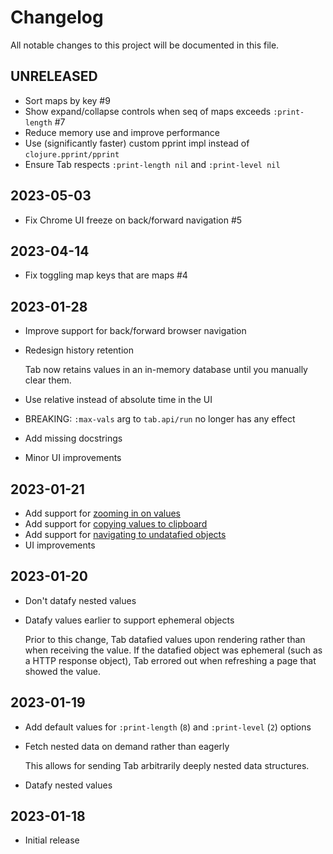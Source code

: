 # Changelog

All notable changes to this project will be documented in this file.

## UNRELEASED

- Sort maps by key #9
- Show expand/collapse controls when seq of maps exceeds `:print-length` #7
- Reduce memory use and improve performance
- Use (significantly faster) custom pprint impl instead of `clojure.pprint/pprint`
- Ensure Tab respects `:print-length nil` and `:print-level nil`

## 2023-05-03

- Fix Chrome UI freeze on back/forward navigation #5

## 2023-04-14

- Fix toggling map keys that are maps #4

## 2023-01-28

- Improve support for back/forward browser navigation
- Redesign history retention

  Tab now retains values in an in-memory database until you manually clear
  them.

- Use relative instead of absolute time in the UI
- BREAKING: `:max-vals` arg to `tab.api/run` no longer has any effect
- Add missing docstrings
- Minor UI improvements

## 2023-01-21

- Add support for [zooming in on values](https://github.com/eerohele/tab#user-manual)
- Add support for [copying values to clipboard](https://github.com/eerohele/tab#user-manual)
- Add support for [navigating to undatafied objects](https://github.com/eerohele/tab#user-manual)
- UI improvements

## 2023-01-20

- Don't datafy nested values

- Datafy values earlier to support ephemeral objects

  Prior to this change, Tab datafied values upon rendering rather than when receiving the value. If the datafied object was ephemeral (such as a HTTP response object), Tab errored out when refreshing a page that showed the value.

## 2023-01-19

- Add default values for `:print-length` (`8`) and `:print-level` (`2`) options

- Fetch nested data on demand rather than eagerly

  This allows for sending Tab arbitrarily deeply nested data structures.

- Datafy nested values

## 2023-01-18

- Initial release
